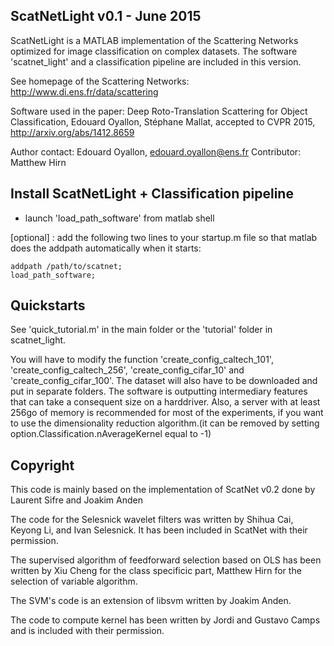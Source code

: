 ScatNetLight v0.1 - June 2015
-------

ScatNetLight is a MATLAB implementation of the Scattering Networks optimized for image classification on complex datasets. The software 'scatnet_light' and a classification pipeline are included in this version.

See homepage of the Scattering Networks:
http://www.di.ens.fr/data/scattering

Software used in the paper:
Deep Roto-Translation Scattering for Object Classification, Edouard Oyallon, Stéphane Mallat, accepted to CVPR 2015, http://arxiv.org/abs/1412.8659

Author contact: Edouard Oyallon, edouard.oyallon@ens.fr
Contributor: Matthew Hirn


Install ScatNetLight + Classification pipeline
---------------

- launch 'load_path_software' from matlab shell

[optional] : add the following two lines to your startup.m file
so that matlab does the addpath automatically when it starts: 


    addpath /path/to/scatnet;
    load_path_software;

Quickstarts
-----------

See 'quick_tutorial.m' in the main folder or the 'tutorial' folder in scatnet_light.

You will have to modify the function 'create_config_caltech_101', 'create_config_caltech_256', 'create_config_cifar_10' and 'create_config_cifar_100'. The dataset will also have to be downloaded and put in separate folders. The software is outputting intermediary features that can take a consequent size on a harddriver. Also, a server with at least 256go of memory is recommended for most of the experiments, if you want to use the dimensionality reduction algorithm.(it can be removed by setting option.Classification.nAverageKernel equal to -1)

Copyright
----------

This code is mainly based on the implementation of ScatNet v0.2 done by Laurent Sifre and Joakim Anden

The code for the Selesnick wavelet filters was written by Shihua Cai, Keyong Li, and Ivan Selesnick. It has been included in ScatNet with their permission.

The supervised algorithm of feedforward selection based on OLS has been written by Xiu Cheng for the class specificic part, Matthew Hirn for the selection of variable algorithm.

The SVM's code is an extension of libsvm written by Joakim Anden.

The code to compute kernel has been written by Jordi and Gustavo Camps and is included with their permission.

